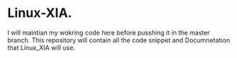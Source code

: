 # Linux-XIA.

I will  maintian my wokring code here before pusshing it in the master branch. This repository will contain all the code snippet and Documnetation that Linux_XIA will use.



